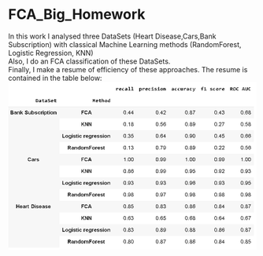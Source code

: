 # FCA_Big_Homework
In this work I analysed three DataSets (Heart Disease,Cars,Bank Subscription) with classical Machine Learning methods (RandomForest, Logistic Regression, KNN)  <br />
Also, I do an FCA classification of these DataSets. <br />
Finally, I make a resume of efficiency of these approaches. The resume is contained in the table below:
![alt text](image.png)
